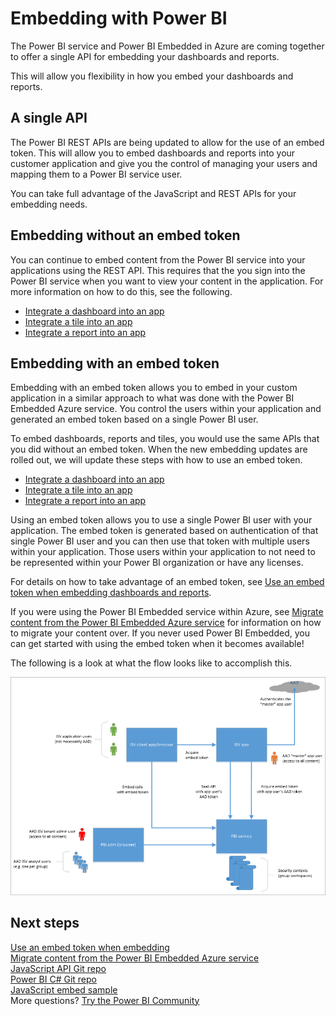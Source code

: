 <properties
   pageTitle="Embedding with Power BI"
   description="The Power BI service and Power BI Embedded in Azure are coming together to offer a single API for embedding your dashboards and reports."
   services="powerbi"
   documentationCenter=""
   authors="guyinacube"
   manager="erikre"
   backup=""
   editor=""
   tags=""
   qualityFocus="no"
   qualityDate=""/>

<tags
   ms.service="powerbi"
   ms.devlang="NA"
   ms.topic="article"
   ms.tgt_pltfrm="NA"
   ms.workload="powerbi"
   ms.date="05/01/2017"
   ms.author="asaxton"/>
# Embedding with Power BI

The Power BI service and Power BI Embedded in Azure are coming together to offer a single API for embedding your dashboards and reports.

This will allow you flexibility in how you embed your dashboards and reports.

## A single API

The Power BI REST APIs are being updated to allow for the use of an embed token. This will allow you to embed dashboards and reports into your customer application and give you the control of managing your users and mapping them to a Power BI service user. 

You can take full advantage of the JavaScript and REST APIs for your embedding needs.

## Embedding without an embed token

You can continue to embed content from the Power BI service into your applications using the REST API. This requires that the you sign into the Power BI service when you want to view your content in the application. For more information on how to do this, see the following.

- [Integrate a dashboard into an app](powerbi-developer-integrate-dashboard.md)
- [Integrate a tile into an app](powerbi-developer-integrate-tile.md)
- [Integrate a report into an app](powerbi-developer-integrate-report.md)

## Embedding with an embed token

Embedding with an embed token allows you to embed in your custom application in a similar approach to what was done with the Power BI Embedded Azure service. You control the users within your application and generated an embed token based on a single Power BI user. 

To embed dashboards, reports and tiles, you would use the same APIs that you did without an embed token. When the new embedding updates are rolled out, we will update these steps with how to use an embed token.

- [Integrate a dashboard into an app](powerbi-developer-integrate-dashboard.md)
- [Integrate a tile into an app](powerbi-developer-integrate-tile.md)
- [Integrate a report into an app](powerbi-developer-integrate-report.md)

Using an embed token allows you to use a single Power BI user with your application. The embed token is generated based on authentication of that single Power BI user and you can then use that token with multiple users within your application. Those users within your application to not need to be represented within your Power BI organization or have any licenses.

For details on how to take advantage of an embed token, see [Use an embed token when embedding dashboards and reports](powerbi-developer-using-embed-token.md).

If you were using the Power BI Embedded service within Azure, see [Migrate content from the Power BI Embedded Azure service](powerbi-developer-migrate-from-powerbi-embedded.md) for information on how to migrate your content over. If you never used Power BI Embedded, you can get started with using the embed token when it becomes available!

The following is a look at what the flow looks like to accomplish this.

![](media\powerbi-developer-migrate-from-powerbi-embedded\powerbi-embedded-flow.png)

## Next steps

[Use an embed token when embedding](powerbi-developer-using-embed-token.md)  
[Migrate content from the Power BI Embedded Azure service](powerbi-developer-migrate-from-powerbi-embedded.md)  
[JavaScript API Git repo](https://github.com/Microsoft/PowerBI-JavaScript)  
[Power BI C# Git repo](https://github.com/Microsoft/PowerBI-CSharp)  
[JavaScript embed sample](https://microsoft.github.io/PowerBI-JavaScript/demo/)  
More questions? [Try the Power BI Community](http://community.powerbi.com/)

